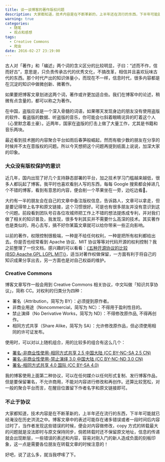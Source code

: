 ```yaml
---
title: 谈一谈博客的著作版权问题
description: 大家都知道，技术内容是在不断革新的，上半年还在流行的东西，下半年可能就已经淹没在历史洪流之中。博客文章中的表述可能存在诸多错误或者一段时间后内容过时了，当作者发现这些错误的时候，便会对内容做修改，copy 方式的转载最大的问题就是没法即时与原文保持同步，倘若转载时还不保留原文地址，信息的传递就会出现断层，一些错误的表述和内容，容易对刚入门的新人造成负面的刻板印象，这一点是需要各位朋友在转载文章的时候注意的！
warning: true
categories:
  - 随笔
  - 观点和感想
tags:
  - Creative Commons
  - 爬虫
date: 2016-02-27 23:19:00
---
```



古人对「著作」和「编述」两个词的含义区分的比较明显，子曰：“述而不作，信而好古”，意思是，只负责传承古代的优秀文化，不搞改革，相信并且喜欢玩味古代的东西。那个时代产出的知识体量小，而现在不一样，信息时代，很多内容都是在沉淀的知识中做微创新、微著作。

如果要把博客文章划进这两个词，著作或许更加适合些。我们在博客中的论述，稍微有点含量的，都可以称之为著作。

<!--more-->

在中国，盗版应该是一个深入骨髓的词语，如果哪天发现身边的朋友没有使用盗版的软件、看盗版的数据、听盗版的音乐，你可能会乜斜着眼睛诧异的盯着这个人（心里默念着土豪）。近两年，国家在盗版的打击上做了大量工作，尤其是书籍和音乐两块。

最近看到技术圈的内容聚合平台如雨后春笋般崛起，然而有极少数的朋友在分享的时候并不太在意版权的问题。所以今天想把这个问题再提到纸面上说说，加深大家的印象。

### 大众没有版权保护的意识

近几年，国内出现了好几个支持静态部署的平台，加之技术学习门槛越来越低，很多人都玩起了博客。我平时也喜欢看别人写的东西，每每 Google 搜索都会掉进几个不错的博客，看到有意思的内容，便会削一个苹果坐在一旁，边吃边看🙈。

大约有一半的朋友会在自己的文章中备注版权信息，告诉路人，文章可以拿走，但是要记得带上名字和原文链接，这个习惯很好。可是也有很多朋友并没有意识到这个问题。前段看到团队号召各位攻城师把工作上不错的想法提炼成专利，并对我们做了相关的知识普及，我发现，很多专利其实并不需要什么高深的技术。其实著作也是类似的，用心去写，搞不好你某篇文章就可以给你带来一些正向影响。

以前的著作，权限控制很极端，一种是不给任何权利，一种是把所有权利都给出去。你是否也经常看到 Apache 协议、MIT 协议等等对代码开源的权利控制？我之前整理了一份文档，感兴趣的可以看看：[《五种开源协议的比较(BSD,Apache,GPL,LGPL,MIT)》](http://www.barretlee.com/blog/2013/08/13/cb-license/)，适当对著作权做保留，一方面有利于将自己的知识成果分享出去，另一方面也是对自己权益的维护。

### Creative Commons

博客文章写作一般会用到 Creative Commons 相关协议，中文叫做「知识共享协议」，简称 CC。对权利的归类分为四种：

- 署名（Attribution，简写为 BY）：必须提到原作者。
- 非商业用途（Noncommercial，简写为 NC）：不得用于盈利性目的。
- 禁止演绎（No Derivative Works，简写为 ND）：不得修改原作品, 不得再创作。
- 相同方式共享（Share Alike，简写为 SA）：允许修改原作品，但必须使用相同的许可证发布。

使用时，可以对以上随机组合，用的比较多的组合有这么几个：

- [署名-非商业性使用-相同方式共享 2.5 中国大陆 (CC BY-NC-SA 2.5 CN)](https://creativecommons.org/licenses/by-nc-sa/2.5/cn/)
- [署名-非商业性使用-禁止演绎 3.0 中国大陆 (CC BY-NC-ND 3.0 CN)](https://creativecommons.org/licenses/by-nc-nd/3.0/cn/)
- [署名-相同方式共享 4.0 国际 (CC BY-SA 4.0)](https://creativecommons.org/licenses/by-sa/4.0/deed.zh)

我的博客使用上面第二种协议，可以在任何媒介以任何形式复制、发行博客作品，但是要保留署名，不允许商用，不能对内容进行修改和再创作。还算比较宽松，对一般的聚合平台而言，在醒目位置留下作者名字和原文链接即可。

### 不止于协议

大家都知道，技术内容是在不断革新的，上半年还在流行的东西，下半年可能就已经淹没在历史洪流之中。博客文章中的表述可能存在诸多错误或者一段时间后内容过时了，当作者发现这些错误的时候，便会对内容做修改，copy 方式的转载最大的问题就是没法即时与原文保持同步，倘若转载时还不保留原文地址，信息的传递就会出现断层，一些错误的表述和内容，容易对刚入门的新人造成负面的刻板印象，这一点是需要各位朋友在转载文章的时候注意的！

好吧，说了这么多，就当我啰嗦了下。




